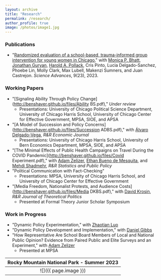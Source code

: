 ```yaml
---
layout: archive
title: "Research"
permalink: /research/
author_profile: true
image: /photos/image1.jpg
---
```



### Publications 
* "[Randomized evaluation of a school-based, trauma-informed group intervention for young women in Chicago](https://www.science.org/doi/10.1126/sciadv.abq2077)," with [Monica P. Bhatt](https://urbanlabs.uchicago.edu/people/monica-bhatt), [Jonathan Guryan](https://sites.northwestern.edu/jonathanguryan/), [Harold A. Pollack](https://crownschool.uchicago.edu/directory/harold-pollack), Cris Pinto, Lucia Delgado-Sanchez, Phoebe Lin, Molly Clark, Max Lubell, Makenzi Sumners, and Juan Castrejon. _Science Advances_, 9(23), 2023. 

### Working Papers
* "[Signaling Ability Through Policy Change](http://benshaver.github.io/files/Ability BS.pdf)," _Under review_
	- Presentations: University of Chicago Political Science Department, University of Chicago Harris School, University of Chicago Center for Effective Government, MPSA, SIOE, and APSA
* "[A Model of Succession and Policy Concerns](http://benshaver.github.io/files/Succession ADBS.pdf)," with [Álvaro Delgado-Vega](https://sites.google.com/view/alvarodelgadovega/home), _R&R Economic Journal_
	- Presentations: University of Chicago Harris School, University of Bern Economics Department, MPSA, SIOE, and APSA
* "[The Minimal Effects of Public Health Campaigns on Travel During the COVID Pandemic](http://benshaver.github.io/files/Covid Experiment.pdf)," with [Adam Zelizer](https://adamzelizer.com/), [Ethan Bueno de Mesquita](https://voices.uchicago.edu/ethanbdm/), and [Mehdi Shadmehr](https://www.mehdishadmehr.com/), _R&R Statistics and Public Policy_
* "Political Communication with Fact-Checking" 
	- Presentations: MPSA, University of Chicago Harris School, and University of Chicago Center for Effective Government 
* "[Media Freedom, Nationalist Protests, and Audience Costs](http://benshaver.github.io/files/Media DKBS.pdf)," with [David Krosin](https://www.linkedin.com/in/david-krosin-76424510b/), _R&R Journal of Theoretical Politics_
	- Presented at Formal Theory Junior Scholar Symposium 


### Work in Progress 
* "Dynamic Policy Experimentation," with [Zhaotian Luo](https://political-science.uchicago.edu/directory/Zhaotian-Luo)
* "Dynamic Policy Development and Implementation," with  [Daniel Gibbs](https://daniel-gibbs.com/)
* "How Representative Are School Board Members of Local and National Public Opinion? Evidence from Paired Public and Elite Surveys and an Experiment," with [Adam Zelizer](https://harris.uchicago.edu/directory/adam-zelizer)
	- Presented at MPSA
 
| <b>Rocky Mountain National Park - Summer 2023</b>|
|:--:|
| ![]({{ page.image }}) | 

